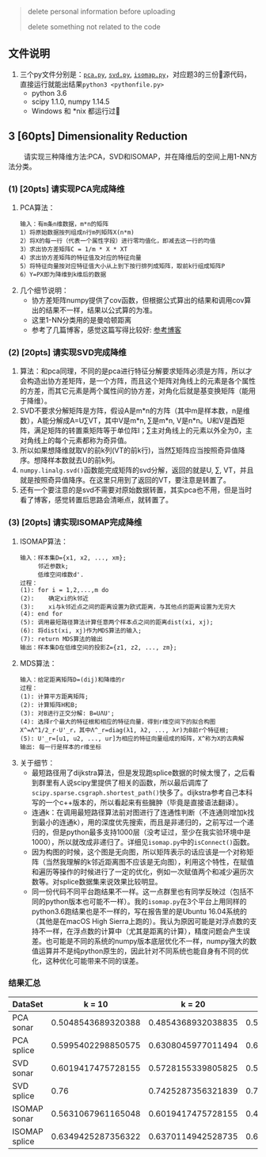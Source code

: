 >delete personal information before uploading
>
>delete something not related to the code

## 文件说明
1. 三个py文件分别是：[`pca.py`](./pac.py), [`svd.py`](./svd.py), [`isomap.py`](./isomap.py)，对应题3的三份源代码，直接运行就能出结果`python3 <pythonfile.py>`
    + python 3.6
    + scipy 1.1.0, numpy 1.14.5
    + Windows 和 *nix 都运行过


## 3 [60pts] Dimensionality Reduction
&nbsp;&nbsp;&nbsp;&nbsp;&nbsp;&nbsp;&nbsp;&nbsp;请实现三种降维方法:PCA，SVD和ISOMAP，并在降维后的空间上用1-NN方法分类。
### (1) [20pts] 请实现PCA完成降维
1. PCA算法：
    ```
    输入：有m条n维数据，m*n的矩阵
    1）将原始数据按列组成n行m列矩阵X(n*m)
    2）将X的每一行（代表一个属性字段）进行零均值化，即减去这一行的均值
    3）求出协方差矩阵C = 1/m * X * XT
    4）求出协方差矩阵的特征值及对应的特征向量
    5）将特征向量按对应特征值大小从上到下按行排列成矩阵，取前k行组成矩阵P
    6）Y=PX即为降维到k维后的数据
    ```
2. 几个细节说明：
    + 协方差矩阵numpy提供了cov函数，但根据公式算出的结果和调用cov算出的结果不一样，结果以公式算的为准。
    + 这里1-NN分类用的是曼哈顿距离
    + 参考了几篇博客，感觉这篇写得比较好: [参考博客](https://www.cnblogs.com/GatsbyNewton/articles/4776683.html)

### (2) [20pts] 请实现SVD完成降维
1. 算法：和pca同理，不同的是pca进行特征分解要求矩阵必须是方阵，所以才会构造出协方差矩阵，是一个方阵，而且这个矩阵对角线上的元素是各个属性的方差，而其它元素是两个属性间的协方差，对角化后就是基变换矩阵（能用于降维）。
2. SVD不要求分解矩阵是方阵，假设A是m\*n的方阵（其中m是样本数，n是维数），A能分解成A=U∑VT，其中V是m\*n, ∑是m\*n, V是n\*n。U和V是酉矩阵，满足矩阵的转置乘矩阵等于单位阵I；∑主对角线上的元素以外全为0，主对角线上的每个元素都称为奇异值。
3. 所以如果想降维就取V的前k列(VT的前k行)，当然∑矩阵应当按照奇异值降序。想降样本数就去U的前k列。
4. `numpy.linalg.svd()`函数能完成矩阵的svd分解，返回的就是U, ∑, VT，并且就是按照奇异值降序。在这里只用到了返回的VT，要注意是转置了。
5. 还有一个要注意的是svd不需要对原始数据转置，其实pca也不用，但是当时看了博客，感觉转置后思路会清晰点，就转置了。

### (3) [20pts] 请实现ISOMAP完成降维
1. ISOMAP算法：
    ```
    输入：样本集D={x1, x2, ..., xm};
         邻近参数k;
         低维空间维数d'.
    过程：
    (1): for i = 1,2,...,m do
    (2):    确定xi的k邻近
    (3):    xi与k邻近点之间的距离设置为欧式距离，与其他点的距离设置为无穷大
    (4): end for
    (5): 调用最短路径算法计算任意两个样本点之间的距离dist(xi, xj);
    (6): 将dist(xi, xj)作为MDS算法的输入;
    (7): return MDS算法的输出
    输出：样本集D在低维空间的投影Z={z1, z2, ..., zm};
    ```
2. MDS算法：
    ```
    输入：给定距离矩阵D=(dij)和降维的r
    过程：
    (1): 计算平方距离矩阵;
    (2): 计算矩阵H和B;
    (3): 对B进行正交分解: B=UΛU';
    (4): 选择r个最大的特征根和相应的特征向量，得到r维空间下的拟合构图X^=Λ^1/2_r·U'_r，其中Λ^_r=diag(λ1, λ2, ..., λr)为B前r个特征根;
    (5): U'_r=[u1, u2, ..., ur]为相应的特征向量组成的矩阵，X^称为X的古典解
    输出: 每一行是样本的r维坐标
    ```
3. 关于细节：
    + 最短路径用了dijkstra算法，但是发现跑splice数据的时候太慢了，之后看到群里有人说scipy里提供了相关的函数，所以最后调库了`scipy.sparse.csgraph.shortest_path()`快多了。dijkstra参考自己本科写的一个c++版本的，所以看起来有些臃肿（毕竟是直接语法翻译）。
    + 连通k：在调用最短路径算法前对图进行了连通性判断（不连通则增加k找到最小的连通k），用的深度优先搜索，而且是非递归的，之前写过一个递归的，但是python最多支持1000层（没考证过，至少在我实验环境中是1000），所以就改成非递归了。详细见`isomap.py`中的`isConnect()`函数。
    + 因为构图的时候，这个图是无向图，所以矩阵表示的话应该是一个对称矩阵（当然我理解的k邻近距离图不应该是无向图），利用这个特性，在赋值和遍历等操作的时候进行了一定的优化，例如一次赋值两个和减少遍历次数等。对splice数据集来说效果比较明显。
    + 同一份代码不同平台跑结果不一样。这一点群里也有同学反映过（包括不同的python版本也可能不一样）。我的`isomap.py`在3个平台上用同样的python3.6跑结果也是不一样的，写在报告里的是Ubuntu 16.04系统的（其他是在macOS High Sierra上跑的）。我认为原因可能是对浮点数的支持不一样，在浮点数的计算中（尤其是距离的计算），精度问题会产生误差。也可能是不同的系统的numpy版本底层优化不一样，numpy强大的数值运算并不是纯python原生的，因此针对不同系统也能自身有不同的优化，这种优化可能带来不同的误差。

### 结果汇总
| DataSet | k = 10 | k = 20 | k = 30 |
| --- | --- | --- | --- |
| PCA sonar | 0.5048543689320388 | 0.4854368932038835 | 0.5339805825242718 |
| PCA splice | 0.5995402298850575 | 0.6308045977011494 | 0.6574712643678161 |
| SVD sonar | 0.6019417475728155 | 0.5728155339805825 | 0.5631067961165048 |
| SVD splice | 0.76 | 0.7425287356321839 | 0.7282758620689656 |
| ISOMAP sonar | 0.5631067961165048 | 0.6019417475728155 | 0.46601941747572817 |
| ISOMAP splice | 0.6349425287356322 | 0.6370114942528735 | 0.6342528735632184 |
